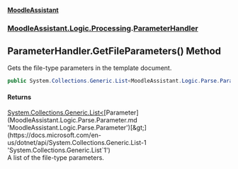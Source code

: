 #### [MoodleAssistant](index.md 'index')
### [MoodleAssistant.Logic.Processing](MoodleAssistant.Logic.Processing.md 'MoodleAssistant.Logic.Processing').[ParameterHandler](MoodleAssistant.Logic.Processing.ParameterHandler.md 'MoodleAssistant.Logic.Processing.ParameterHandler')

## ParameterHandler.GetFileParameters() Method

Gets the file-type parameters in the template document.

```csharp
public System.Collections.Generic.List<MoodleAssistant.Logic.Parse.Parameter> GetFileParameters();
```

#### Returns
[System.Collections.Generic.List&lt;](https://docs.microsoft.com/en-us/dotnet/api/System.Collections.Generic.List-1 'System.Collections.Generic.List`1')[Parameter](MoodleAssistant.Logic.Parse.Parameter.md 'MoodleAssistant.Logic.Parse.Parameter')[&gt;](https://docs.microsoft.com/en-us/dotnet/api/System.Collections.Generic.List-1 'System.Collections.Generic.List`1')  
A list of the file-type parameters.